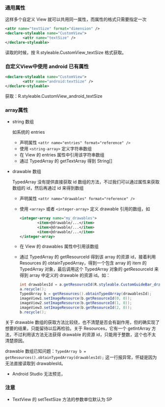 ### 通用属性

这样多个自定义 View 就可以共用同一属性，而属性的格式只需要指定一次

```xml
<attr name="textSize" format="dimension" />
<declare-styleable name="CustomView">
        <attr name="textSize" />
</declare-styleable>
```

读取的时候，按 R.styleable.CustomView_textSize 格式获取。



### 自定义View中使用 android 已有属性

```xml
<declare-styleable name="CustomView">
        <attr name="android:textSize" />
</declare-styleable>
```

获取：R.styleable.CustomView_android_textSize



### array属性

+ string 数组

  如系统的 entries

  + 声明属性 `<attr name="entries" format="reference" />`
  + 使用 `<string-array>` 定义字符串数组
  + 在 View 的 entries 属性中引用该字符串数组
  + 通过 TypedArray 的 getTextArray 得到 String[]

+ drawable 数组

  TypedArray 没有提供直接获取 id 数组的方法，不过我们可以通过属性来获取数组的 id，然后再通过 id 来得到数组

  + 声明属性 `<attr name="drawables" format="reference" />`

  + 使用 `<array>` 或者 `<integer-array>` 定义 drawable 引用的数组，如

    ```xml
    <integer-array name="my_drawables">
            <item>@drawable/...</item>
            <item>@drawable/...</item>
            <item>@drawable/...</item>
    </integer-array>
    ```

  + 在 View 的 drawables 属性中引用该数组

  + 通过 TypedArray 的 getResourceId 得到该 array 的资源 id，接着利用 Resources 的 obtainTypedArray，得到一个包含 array 的 item 的 TypedArray 对象，最后调用这个 TypedArray 对象的 getResourceId 来得到 array 中定义的 drawable 的资源 id。如：

    ```java
    int drawablesId = a.getResourceId(R.styleable.CustomGuideBar_drawables, 0);
    a.recycle();
    TypedArray b = getResources().obtainTypedArray(drawablesId);
    imageView1.setImageResource(b.getResourceId(0, 0));
    imageView2.setImageResource(b.getResourceId(1, 0));
    imageView3.setImageResource(b.getResourceId(2, 0));
    b.recycle();
    ```

关于 drawable 数组的获取方法比较绕，也不清楚是否会有副作用，但的确实现了想要的结果，只能留待以后再检验。关于 Resources，它有一个 getIntArray 方法，不过利用该方法无法获得 drawable 的资源 id，只能用于整数，这个也不太清楚原因。

drawable 数组已知问题：`TypedArray b = getResources().obtainTypedArray(drawablesId);` 这一行报异常，怀疑是因为无法直接读取到 drawablesId。

+ Android Studio 无法预览，

### 注意

+ TextView 的 setTextSize 方法的参数单位默认为 SP